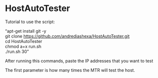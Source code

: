 <h1>HostAutoTester</h1>

Tutorial to use the script:

<q>apt-get install git -y <br>
git clone https://github.com/andrediashexa/HostAutoTester.git <br>
cd HostAutoTester <br>
chmod a+x run.sh <br>
./run.sh 30</q>

After running this commands, paste the IP addresses that you want to test

The first parameter is how many times the MTR will test the host.
